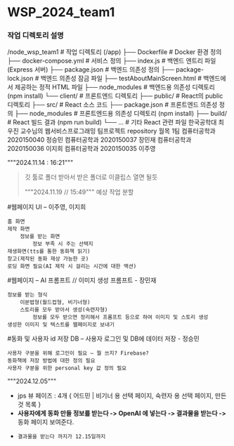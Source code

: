 # WSP_2024_team1
<h3>작업 디렉토리 설명</h3>
/node_wsp_team1          # 작업 디렉토리 (/app)
  ├── Dockerfile         # Docker 환경 정의
  ├── docker-compose.yml # 서비스 정의
  ├── index.js           # 백엔드 엔트리 파일 (Express 서버)
  ├── package.json       # 백엔드 의존성 정의
  ├── package-lock.json  # 백엔드 의존성 잠금 파일
  ├── testAboutMainScreen.html # 백엔드에서 제공하는 정적 HTML 파일
  ├── node_modules       # 백엔드용 의존성 디렉토리 (npm install)
  └── client/            # 프론트엔드 디렉토리
      ├── public/        # React의 public 디렉토리
      ├── src/           # React 소스 코드
      ├── package.json   # 프론트엔드 의존성 정의
      ├── node_modules   # 프론트엔드용 의존성 디렉토리 (npm install)
      ├── build/         # React 빌드 결과 (npm run build)
      └── ...            # 기타 React 관련 파일
한국공학대 최우진 교수님의 웹서비스프로그래밍 팀프로젝트 repository
월목 1팀
컴퓨터공학과 2020150040 정승민
컴퓨터공학과 2020150037 장민재
컴퓨터공학과 2020150036 이지희
컴퓨터공학과 2020150035 이주영

"""2024.11.14 : 16:21"""

> 깃 툴로 폴더 받아서 받은 폴더로 이클립스 열면 될듯
>
> """2024.11.19 // 15:49"""
> 예상 작업 분할

#웹페이지 UI – 이주영, 이지희

    홈 화면
    제작 화면
        정보를 받는 화면
            정보 부족 시 주는 선택지
    재생화면(tts를 통한 동화책 읽기)
    창고(제작된 동화 재상 가능한 곳)
    로딩 화면 필요(AI 제작 시 걸리는 시간에 대한 액션)

#웹페이지 – AI 프롬프트 // 이미지 생성 프롬프트 - 장민재

    정보를 받는 형식
        이분법형(월드컵형, 비기너형)
        스토리를 모두 받아서 생성(숙련자형)
            정보를 모두 받으면 정리해서 프롬프트 등으로 하여 이미지 및 스토리 생성
    생성한 이미지 및 텍스트를 웹페이지로 보내기

#동화 및 사용자 id 저장 DB – 사용자 로그인 및 DB에 데이터 저장 - 정승민

    사용자 구분을 위해 로그인이 필요 – 뭘 쓰지? Firebase?
    동화책에 저장 방법에 대한 정의 필요
    사용자 구분을 위한 personal key 값 정의 필요

"""2024.12.05"""
* jps 뷰 페이즈 : 4개 { 어드민 | 비기너 용 선택 페이지, 숙련자 용 선택 페이지, 만든 것 목록 }
* **사용자에게 동화 만들 정보를 받는다 -> OpenAI 에 넣는다 -> 결과물을 받는다 ->** 동화 페이지 보여준다.
*     결과물을 받는다 까지가 12.15일까지

